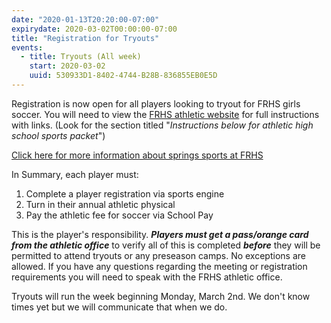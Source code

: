 ```yaml
---
date: "2020-01-13T20:20:00-07:00"
expirydate: 2020-03-02T00:00:00-07:00
title: "Registration for Tryouts"
events:
  - title: Tryouts (All week)
    start: 2020-03-02
    uuid: 530933D1-8402-4744-B28B-836855EB0E5D
---
```


Registration is now open for all players looking to tryout for FRHS girls
soccer.  You will need to view the [FRHS athletic website][frhs-athletics] for
full instructions with links. (Look for the section titled "*Instructions below
for athletic high school sports packet*")

<!--more-->

[Click here for more information about springs sports at FRHS][flyer]

In Summary, each player must:

1. Complete a player registration via sports engine
1. Turn in their annual athletic physical
1. Pay the athletic fee for soccer via School Pay

This is the player's responsibility. ***Players must get a pass/orange card from
the athletic office*** to verify all of this is completed ***before*** they will
be permitted to attend tryouts or any preseason camps.  No exceptions are
allowed. If you have any questions regarding the meeting or registration
requirements you will need to speak with the FRHS athletic office.

Tryouts will run the week beginning Monday, March 2nd. We don't know times yet
but we will communicate that when we do.

[flyer]: https://frh.psdschools.org/webfm/969
[frhs-athletics]: https://frh.psdschools.org/athletics
